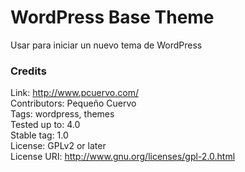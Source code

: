 WordPress Base Theme
=============

Usar para iniciar un nuevo tema de WordPress

### Credits

Link: http://www.pcuervo.com/<br />
Contributors: Pequeño Cuervo<br />
Tags: wordpress, themes<br />
Tested up to: 4.0<br />
Stable tag: 1.0<br />
License: GPLv2 or later<br />
License URI: http://www.gnu.org/licenses/gpl-2.0.html<br />

